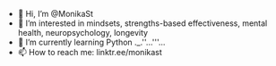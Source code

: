 - 👋 Hi, I’m @MonikaSt
- 👀 I’m interested in mindsets, strengths-based effectiveness, mental health, neuropsychology, longevity
- 🌱 I’m currently learning Python ._.''...'''...
- 📫 How to reach me: linktr.ee/monikast

<!---
MonikaSt/MonikaSt is a ✨ special ✨ repository because its `README.md` (this file) appears on your GitHub profile.
You can click the Preview link to take a look at your changes.
--->
